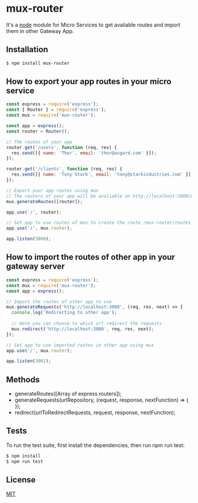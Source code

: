 # mux-router
It's a [node](http://nodejs.org) module for Micro Services to get avaliable routes and import them in other Gateway App.

## Installation

```bash
$ npm install mux-router
```

## How to export your app routes in your micro service

```javascript
const express = require('express');
const { Router } = require('express');
const mux = require('mux-router');

const app = express();
const router = Router();

// The routes of your app
router.get('/users', function (req, res) {
  res.send([{ name: 'Thor', email: 'thor@asgard.com' }]);
});

router.get('/clients', function (req, res) {
  res.send([{ name: 'Tony Stark', email: 'tony@starkindustries.com' }]);
});

// Export your app routes using mux
// The routers of your app will be avaliable on http://localhost:3000/mux-router/routes
mux.generateRoutes([router]);

app.use('/', router);

// Set app to use routes of mux to create the route /mux-router/routes
app.use('/', mux.router);

app.listen(3000);
```

## How to import the routes of other app in your gateway server

```javascript
const express = require('express');
const mux = require('mux-router');
const app = express();

// Import the routes of other app to use
mux.generateRequests('http://localhost:3000', (req, res, next) => {
  console.log('Redirecting to other app');
  
  // Here you can choose to which url redirect the requests
  mux.redirect('http://localhost:3000', req, res, next);
});

// Set app to use imported routes in other app using mux
app.use('/', mux.router);

app.listen(3001);
```

## Methods
* generateRoutes([Array of express routers]);
* generateRequests(urlRepository, (request, response, nextFunction) => { });
* redirect(urlToRedirectRequests, request, response, nextFunction);

## Tests
To run the test suite, first install the dependencies, then run npm run test:

```bash
$ npm install
$ npm run test
```

## License
[MIT](LICENSE)
